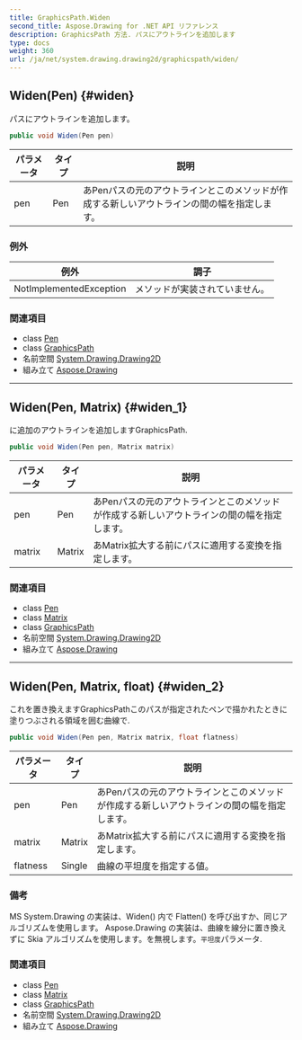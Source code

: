 ```yaml
---
title: GraphicsPath.Widen
second_title: Aspose.Drawing for .NET API リファレンス
description: GraphicsPath 方法. パスにアウトラインを追加します
type: docs
weight: 360
url: /ja/net/system.drawing.drawing2d/graphicspath/widen/
---
```

## Widen(Pen) {#widen}

パスにアウトラインを追加します。

```csharp
public void Widen(Pen pen)
```

| パラメータ | タイプ | 説明 |
| --- | --- | --- |
| pen | Pen | あPenパスの元のアウトラインとこのメソッドが作成する新しいアウトラインの間の幅を指定します。 |

### 例外

| 例外 | 調子 |
| --- | --- |
| NotImplementedException | メソッドが実装されていません。 |

### 関連項目

* class [Pen](../../../system.drawing/pen/)
* class [GraphicsPath](../)
* 名前空間 [System.Drawing.Drawing2D](../../graphicspath/)
* 組み立て [Aspose.Drawing](../../../)

---

## Widen(Pen, Matrix) {#widen_1}

に追加のアウトラインを追加しますGraphicsPath.

```csharp
public void Widen(Pen pen, Matrix matrix)
```

| パラメータ | タイプ | 説明 |
| --- | --- | --- |
| pen | Pen | あPenパスの元のアウトラインとこのメソッドが作成する新しいアウトラインの間の幅を指定します。 |
| matrix | Matrix | あMatrix拡大する前にパスに適用する変換を指定します。 |

### 関連項目

* class [Pen](../../../system.drawing/pen/)
* class [Matrix](../../matrix/)
* class [GraphicsPath](../)
* 名前空間 [System.Drawing.Drawing2D](../../graphicspath/)
* 組み立て [Aspose.Drawing](../../../)

---

## Widen(Pen, Matrix, float) {#widen_2}

これを置き換えますGraphicsPathこのパスが指定されたペンで描かれたときに塗りつぶされる領域を囲む曲線で.

```csharp
public void Widen(Pen pen, Matrix matrix, float flatness)
```

| パラメータ | タイプ | 説明 |
| --- | --- | --- |
| pen | Pen | あPenパスの元のアウトラインとこのメソッドが作成する新しいアウトラインの間の幅を指定します。 |
| matrix | Matrix | あMatrix拡大する前にパスに適用する変換を指定します。 |
| flatness | Single | 曲線の平坦度を指定する値。 |

### 備考

MS System.Drawing の実装は、Widen() 内で Flatten() を呼び出すか、同じアルゴリズムを使用します。 Aspose.Drawing の実装は、曲線を線分に置き換えずに Skia アルゴリズムを使用します。を無視します。`平坦度`パラメータ.

### 関連項目

* class [Pen](../../../system.drawing/pen/)
* class [Matrix](../../matrix/)
* class [GraphicsPath](../)
* 名前空間 [System.Drawing.Drawing2D](../../graphicspath/)
* 組み立て [Aspose.Drawing](../../../)


